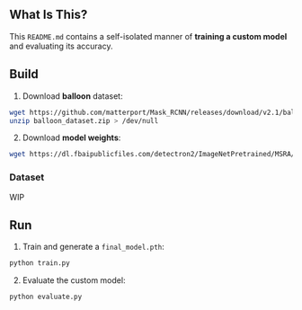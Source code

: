 ## **What Is This?**

This `README.md` contains a self-isolated manner of **training a custom model** and evaluating its accuracy.

## **Build**

1. Download **balloon** dataset:

```bash
wget https://github.com/matterport/Mask_RCNN/releases/download/v2.1/balloon_dataset.zip
unzip balloon_dataset.zip > /dev/null
```

2. Download **model weights**:

```bash
wget https://dl.fbaipublicfiles.com/detectron2/ImageNetPretrained/MSRA/R-50.pkl
```

### Dataset

WIP

## **Run**

1. Train and generate a `final_model.pth`: 

```bash
python train.py
```

2. Evaluate the custom model:

```bash
python evaluate.py
```